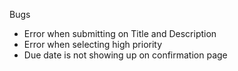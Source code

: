 Bugs
- Error when submitting on Title and Description
- Error when selecting high priority
- Due date is not showing up on confirmation page
